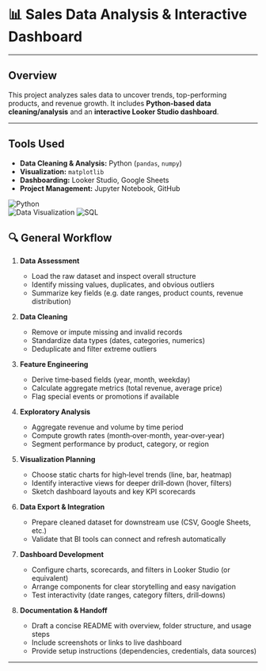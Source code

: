# 📊 Sales Data Analysis & Interactive Dashboard  

---

## Overview  
This project analyzes sales data to uncover trends, top-performing products, and revenue growth. It includes **Python-based data cleaning/analysis** and an **interactive Looker Studio dashboard**.

---

## Tools Used  
- **Data Cleaning & Analysis:** Python (`pandas`, `numpy`)  
- **Visualization:** `matplotlib` 
- **Dashboarding:** Looker Studio, Google Sheets
- **Project Management:** Jupyter Notebook, GitHub  

![Python](https://img.shields.io/badge/Python-Intermediate-blue)  
![Data Visualization](https://img.shields.io/badge/Visualization-Looker_Studio|Matplotlib-orange)
![SQL](https://img.shields.io/badge/SQL-Intermediate-green)

## 🔍 General Workflow  

1. **Data Assessment**  
   - Load the raw dataset and inspect overall structure  
   - Identify missing values, duplicates, and obvious outliers  
   - Summarize key fields (e.g. date ranges, product counts, revenue distribution)  

2. **Data Cleaning**  
   - Remove or impute missing and invalid records  
   - Standardize data types (dates, categories, numerics)  
   - Deduplicate and filter extreme outliers  

3. **Feature Engineering**  
   - Derive time‑based fields (year, month, weekday)  
   - Calculate aggregate metrics (total revenue, average price)  
   - Flag special events or promotions if available  

4. **Exploratory Analysis**  
   - Aggregate revenue and volume by time period  
   - Compute growth rates (month‑over‑month, year‑over‑year)  
   - Segment performance by product, category, or region  

5. **Visualization Planning**  
   - Choose static charts for high‑level trends (line, bar, heatmap)  
   - Identify interactive views for deeper drill‑down (hover, filters)  
   - Sketch dashboard layouts and key KPI scorecards  

6. **Data Export & Integration**  
   - Prepare cleaned dataset for downstream use (CSV, Google Sheets, etc.)  
   - Validate that BI tools can connect and refresh automatically  

7. **Dashboard Development**  
   - Configure charts, scorecards, and filters in Looker Studio (or equivalent)  
   - Arrange components for clear storytelling and easy navigation  
   - Test interactivity (date ranges, category filters, drill‑downs)  

8. **Documentation & Handoff**  
   - Draft a concise README with overview, folder structure, and usage steps  
   - Include screenshots or links to live dashboard  
   - Provide setup instructions (dependencies, credentials, data sources)  

---

